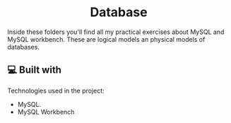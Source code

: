 <h1 align="center" id="title">Database</h1>

<p id="description">Inside these folders you'll find all my practical exercises about MySQL and MySQL workbench. These are logical models an physical models of databases.</p>

  
  
<h2>💻 Built with</h2>

Technologies used in the project:

*   MySQL.
*   MySQL Workbench
